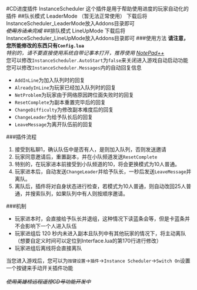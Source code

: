 #CD进度插件 InstanceScheduler
这个插件是用于帮助使用进度的玩家自动化的插件
##队长模式 LeaderMode （暂无法正常使用）
下载后将InstanceScheduler_LeaderMode放入Addons目录即可<br/>
~~_使用方法未完成_~~
##排队模式 LineUpMode
下载后将InstanceScheduler_LineUpMode放入Addons目录即可
###使用方法
**请注意，您所能修改的东西只有`Config.lua`**<br/>
_特别的，请不要直接使用系统自带记事本打开，推荐使用 [NotePad++](https://notepad-plus-plus.org/download/)_
<br/>您可以修改`InstanceScheduler.AutoStart`为`false`来关闭进入游戏自动启动功能<br/>
您可以修改`InstanceScheduler.Messages`内的自动回复信息

* `AddInLine`为加入队列时的回复
* `AlreadyInLine`为玩家已经加入队列时的回复
* `NetProblem`为玩家由于网络原因跨位面失败时的回复
* `ResetComplete`为副本重置完毕后的回复
* `ChangeDifficulty`为修改副本难度后的回复
* `ChangeLeader`为给予队长后的回复
* `LeaveMessage`为离开队伍前的回复

###插件流程
1. 接受到私聊1，确认队伍中是否有人，是则加入队列，否则发送邀请
2. 玩家同意邀请后，重置副本，并在小队频道发送`ResetComplete`
3. 特别的，在玩家进本前接受到小队频道的10，将会更换模式为10人普通。
4. 玩家进本后，自动发送`ChangeLeader`并给予队长，一秒后发送`LeaveMessage`并离队。
5. 离队后，插件将对自身状态进行检查，若模式为10人普通，则自动改回25人普通，并搜索队列，如果队列中有人则按顺序邀请。

###机制
* 玩家进本时，会直接给予队长并退组，这种情况下读蓝条会等，但是卡蓝条并不会影响下一个人进入队伍
* 玩家进组后 120 秒内未进入副本且队列中有其他玩家的情况下，将主动离队（想要自定义时间可以定位到Interface.lua的第170行进行修改）
* 玩家进组后离线将会直接离队

当您进入游戏后，您可以为`按键设置`->`插件`->`Instance Scheduler`->`Switch On`设置一个按键来手动开关插件功能<br/><br/>
_~~使用英雄榜远程遥控CD号功能开发中~~_
